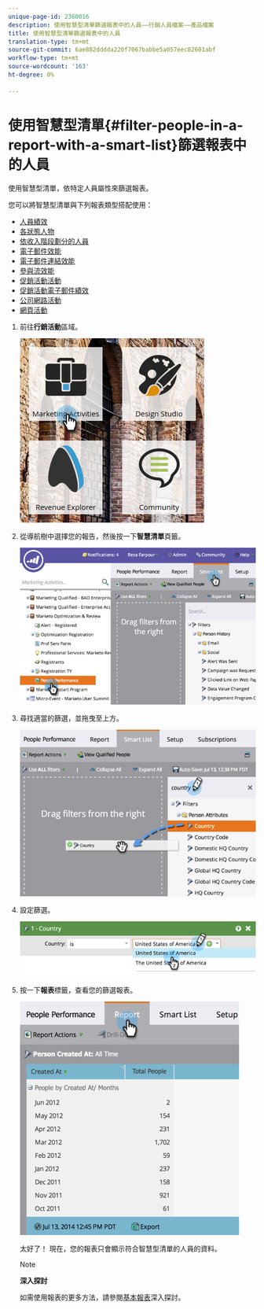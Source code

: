 ```yaml
---
unique-page-id: 2360016
description: 使用智慧型清單篩選報表中的人員——行銷人員檔案——產品檔案
title: 使用智慧型清單篩選報表中的人員
translation-type: tm+mt
source-git-commit: 6ae882dddda220f7067babbe5a057eec82601abf
workflow-type: tm+mt
source-wordcount: '163'
ht-degree: 0%

---
```



# 使用智慧型清單{#filter-people-in-a-report-with-a-smart-list}篩選報表中的人員

使用智慧型清單，依特定人員屬性來篩選報表。

您可以將智慧型清單與下列報表類型搭配使用：

* [人員績效](../../../../product-docs/reporting/basic-reporting/report-types/people-performance-report.md)
* [各狀態人物](../../../../product-docs/reporting/basic-reporting/report-types/people-by-status-report.md)
* [依收入階段劃分的人員](https://docs.marketo.com/display/DOCS/People+by+Revenue+Stage+Report)
* [電子郵件效能](../../../../product-docs/email-marketing/email-programs/email-program-data/email-performance-report.md)
* [電子郵件連結效能](../../../../product-docs/email-marketing/email-programs/email-program-data/email-link-performance-report.md)
* [參與流效能](../../../../product-docs/email-marketing/drip-nurturing/reports-and-notifications/engagement-stream-performance-report.md)
* [促銷活動活動](../../../../product-docs/reporting/basic-reporting/report-types/campaign-activity-report.md)
* [促銷活動電子郵件績效](../../../../product-docs/reporting/basic-reporting/report-types/campaign-email-performance-report.md)
* [公司網路活動](../../../../product-docs/reporting/basic-reporting/report-types/company-web-activity-report.md)
* [網頁活動](../../../../product-docs/reporting/basic-reporting/report-types/web-page-activity-report.md)

1. 前往&#x200B;**行銷活動**&#x200B;區域。

   ![](assets/image2017-3-27-11-3a31-3a2.png)

1. 從導航樹中選擇您的報告，然後按一下&#x200B;**智慧清單**&#x200B;頁籤。

   ![](assets/image2017-3-27-14-3a12-3a53.png)

1. 尋找適當的篩選，並拖曳至上方。

   ![](assets/image2017-3-27-14-3a13-3a46.png)

1. 設定篩選。

   ![](assets/image2014-9-16-12-3a35-3a50.png)

1. 按一下&#x200B;**報表**&#x200B;標籤，查看您的篩選報表。

   ![](assets/image2017-3-27-14-3a14-3a16.png)

   太好了！ 現在，您的報表只會顯示符合智慧型清單的人員的資料。

   >[!NOTE]
   >
   >**深入探討**
   >
   >
   >如需使用報表的更多方法，請參閱[基本報表](https://docs.marketo.com/display/docs/basic+reporting)深入探討。

